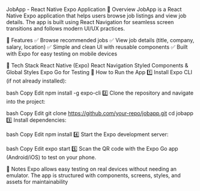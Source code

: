 JobApp - React Native Expo Application
📌 Overview
JobApp is a React Native Expo application that helps users browse job listings and view job details. The app is built using React Navigation for seamless screen transitions and follows modern UI/UX practices.

📌 Features
✅ Browse recommended jobs
✅ View job details (title, company, salary, location)
✅ Simple and clean UI with reusable components
✅ Built with Expo for easy testing on mobile devices

📌 Tech Stack
React Native (Expo)
React Navigation
Styled Components & Global Styles
Expo Go for Testing
📌 How to Run the App
1️⃣ Install Expo CLI (if not already installed):

bash
Copy
Edit
npm install -g expo-cli
2️⃣ Clone the repository and navigate into the project:

bash
Copy
Edit
git clone https://github.com/your-repo/jobapp.git
cd jobapp
3️⃣ Install dependencies:

bash
Copy
Edit
npm install
4️⃣ Start the Expo development server:

bash
Copy
Edit
expo start
5️⃣ Scan the QR code with the Expo Go app (Android/iOS) to test on your phone.

📌 Notes
Expo allows easy testing on real devices without needing an emulator.
The app is structured with components, screens, styles, and assets for maintainability